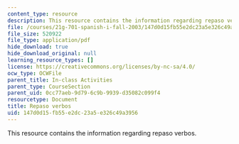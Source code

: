 ```yaml
---
content_type: resource
description: This resource contains the information regarding repaso verbos.
file: /courses/21g-701-spanish-i-fall-2003/147d0d15fb55e2dc23a5e326c49a3956_MIT21G_701F03_11repa.pdf
file_size: 520922
file_type: application/pdf
hide_download: true
hide_download_original: null
learning_resource_types: []
license: https://creativecommons.org/licenses/by-nc-sa/4.0/
ocw_type: OCWFile
parent_title: In-class Activities
parent_type: CourseSection
parent_uid: 0cc77aeb-9d79-6c9b-9939-d35082c099f4
resourcetype: Document
title: Repaso verbos
uid: 147d0d15-fb55-e2dc-23a5-e326c49a3956
---
```

This resource contains the information regarding repaso verbos.